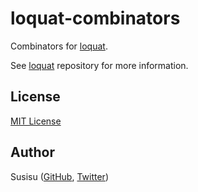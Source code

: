 # loquat-combinators
Combinators for [loquat](https://github.com/susisu/loquat2).

See [loquat](https://github.com/susisu/loquat2) repository for more information.

## License
[MIT License](http://opensource.org/licenses/mit-license.php)

## Author
Susisu ([GitHub](https://github.com/susisu), [Twitter](https://twitter.com/susisu2413))
